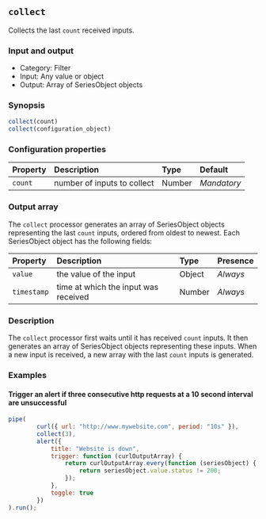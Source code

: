 ## `collect`

Collects the last `count` received inputs.

### Input and output

* Category: Filter
* Input: Any value or object
* Output: Array of SeriesObject objects

### Synopsis

```js
collect(count)
collect(configuration_object)
```

### Configuration properties

| Property | Description | Type | Default |
| :--- | :--- | :--- | :--- |
| `count` | number of inputs to collect | Number | *Mandatory* |
 
 ### Output array
 
 The `collect` processor generates an array of SeriesObject objects representing the last `count` inputs,
 ordered from oldest to newest. Each SeriesObject object has the following fields:
 
| Property | Description | Type | Presence |
| :--- | :--- | :--- | :--- |
| `value` | the value of the input | Object | *Always* |
| `timestamp` | time at which the input was received | Number | *Always* |

### Description

The `collect` processor first waits until it has received `count` inputs. It then generates an array of SeriesObject
objects representing these inputs. When a new input is received, a new array with the last `count` inputs is generated.

### Examples

#### Trigger an alert if three consecutive http requests at a 10 second interval are unsuccessful

```js
pipe(
		curl({ url: "http://www.mywebsite.com", period: "10s" }),
		collect(3),
		alert({
			title: "Website is down",
			trigger: function (curlOutputArray) {
				return curlOutputArray.every(function (seriesObject) {
					return seriesObject.value.status != 200;
				});
			},
			toggle: true
		})
).run();
```